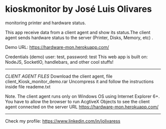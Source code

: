 # kioskmonitor by José Luis Olivares
monitoring printer and hardware status. 

This app receive data from a client agent and show its status.The client agent sends hardware status to the server (Printer, Disks, Memory, etc) .

Demo URL: https://hardware-mon.herokuapp.com/ 

Credentials (demo)
user: test,
password: test
This web app is built on: NodeJS, SocketIO, handlebars, and other cool stuffs!

-------------------------------------------------
  *CLIENT AGENT FILES*
  Download the client agent, file client_Kiosk_monitor_demo.rar
  Uncompress it and follow the instructions inside file reademe.txt
  
  Note. The client agent runs only on Windows OS using Internet Explorer 6+. You have to allow  the browser to run AcgtiveX Objects to see the client agent connected on the server URL https://hardware-mon.herokuapp.com/ 
  
-------------------------------------------------

Check my profile:
https://www.linkedin.com/in/jolivaress
